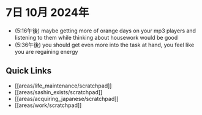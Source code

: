 # 7日 10月 2024年
- (5:16午後) maybe getting more of orange days on your mp3 players and listening to them while thinking about housework would be good
- (5:36午後) you should get even more into the task at hand, you feel like you are regaining energy

 



## Quick Links
- [[areas/life_maintenance/scratchpad]]
- [[areas/sashin_exists/scratchpad]]
- [[areas/acquiring_japanese/scratchpad]]
- [[areas/work/scratchpad]]
